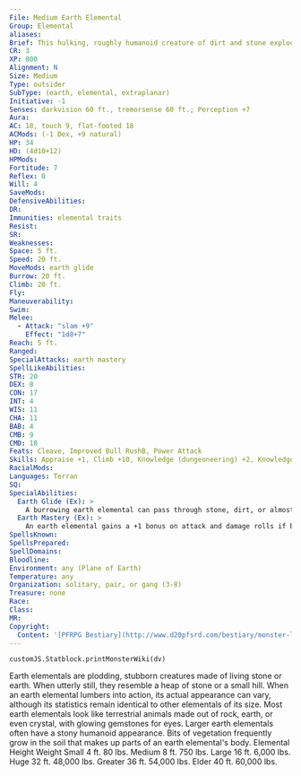 ```yaml
---
File: Medium Earth Elemental
Group: Elemental
aliases: 
Brief: This hulking, roughly humanoid creature of dirt and stone explodes up from the earth, faceless save for two glowing gemstone eyes.
CR: 3
XP: 800
Alignment: N
Size: Medium
Type: outsider
SubType: (earth, elemental, extraplanar)
Initiative: -1
Senses: darkvision 60 ft., tremorsense 60 ft.; Perception +7
Aura: 
AC: 18, touch 9, flat-footed 18
ACMods: (-1 Dex, +9 natural)
HP: 34
HD: (4d10+12)
HPMods: 
Fortitude: 7
Reflex: 0
Will: 4
SaveMods: 
DefensiveAbilities: 
DR: 
Immunities: elemental traits
Resist: 
SR: 
Weaknesses: 
Space: 5 ft.
Speed: 20 ft.
MoveMods: earth glide
Burrow: 20 ft.
Climb: 20 ft.
Fly: 
Maneuverability: 
Swim: 
Melee: 
  - Attack: "slam +9"
    Effect: "1d8+7"
Reach: 5 ft.
Ranged: 
SpecialAttacks: earth mastery
SpellLikeAbilities: 
STR: 20
DEX: 8
CON: 17
INT: 4
WIS: 11
CHA: 11
BAB: 4
CMB: 9
CMD: 18
Feats: Cleave, Improved Bull RushB, Power Attack
Skills: Appraise +1, Climb +10, Knowledge (dungeoneering) +2, Knowledge (planes) +2, Perception +7, Stealth +3
RacialMods: 
Languages: Terran
SQ: 
SpecialAbilities:
  Earth Glide (Ex): >
    A burrowing earth elemental can pass through stone, dirt, or almost any other sort of earth except metal as easily as a fish swims through water. If protected against fire damage, it can even glide through lava. Its burrowing leaves behind no tunnel or hole, nor does it create any ripple or other sign of its presence. A move earth spell cast on an area containing a burrowing earth elemental flings the elemental back 30 feet, stunning the creature for 1 round unless it succeeds on a DC 15 Fortitude save.
  Earth Mastery (Ex): >
    An earth elemental gains a +1 bonus on attack and damage rolls if both it and its foe are touching the ground. If an opponent is airborne or waterborne, the elemental takes a -4 penalty on attack and damage rolls. These modifiers apply to bull rush and overrun maneuvers, whether the elemental is initiating or resisting these kinds of attacks. (These modifiers are not included in the statistics block.)
SpellsKnown: 
SpellsPrepared: 
SpellDomains: 
Bloodline: 
Environment: any (Plane of Earth)
Temperature: any
Organization: solitary, pair, or gang (3-8)
Treasure: none
Race: 
Class: 
MR: 
Copyright:
  Content: '[PFRPG Bestiary](http://www.d20pfsrd.com/bestiary/monster-listings/outsiders/elemental/earth)'
---
```

```dataviewjs
customJS.Statblock.printMonsterWiki(dv)
```
Earth elementals are plodding, stubborn creatures made of living stone or earth. When utterly still, they resemble a heap of stone or a small hill. When an earth elemental lumbers into action, its actual appearance can vary, although its statistics remain identical to other elementals of its size. Most earth elementals look like terrestrial animals made out of rock, earth, or even crystal, with glowing gemstones for eyes. Larger earth elementals often have a stony humanoid appearance. Bits of vegetation frequently grow in the soil that makes up parts of an earth elemental's body. Elemental Height Weight Small 4 ft. 80 lbs. Medium 8 ft. 750 lbs. Large 16 ft. 6,000 lbs. Huge 32 ft. 48,000 lbs. Greater 36 ft. 54,000 lbs. Elder 40 ft. 60,000 lbs.
